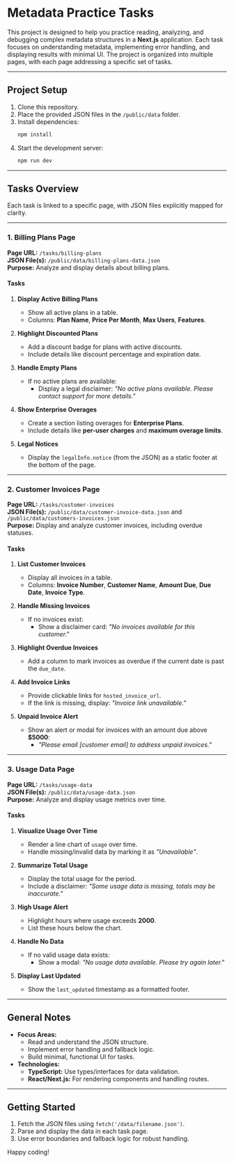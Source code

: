 
# **Metadata Practice Tasks**

This project is designed to help you practice reading, analyzing, and debugging complex metadata structures in a **Next.js** application. Each task focuses on understanding metadata, implementing error handling, and displaying results with minimal UI. The project is organized into multiple pages, with each page addressing a specific set of tasks.

---

## **Project Setup**

1. Clone this repository.
2. Place the provided JSON files in the `/public/data` folder.
3. Install dependencies:
   ```bash
   npm install
   ```
4. Start the development server:
   ```bash
   npm run dev
   ```

---

## **Tasks Overview**

Each task is linked to a specific page, with JSON files explicitly mapped for clarity.

---

### **1. Billing Plans Page**

**Page URL:** `/tasks/billing-plans`  
**JSON File(s):** `/public/data/billing-plans-data.json`  
**Purpose:** Analyze and display details about billing plans.

#### **Tasks**
1. **Display Active Billing Plans**
   - Show all active plans in a table.
   - Columns: **Plan Name**, **Price Per Month**, **Max Users**, **Features**.

2. **Highlight Discounted Plans**
   - Add a discount badge for plans with active discounts.
   - Include details like discount percentage and expiration date.

3. **Handle Empty Plans**
   - If no active plans are available:
     - Display a legal disclaimer: *"No active plans available. Please contact support for more details."*

4. **Show Enterprise Overages**
   - Create a section listing overages for **Enterprise Plans**.
   - Include details like **per-user charges** and **maximum overage limits**.

5. **Legal Notices**
   - Display the `legalInfo.notice` (from the JSON) as a static footer at the bottom of the page.

---

### **2. Customer Invoices Page**

**Page URL:** `/tasks/customer-invoices`  
**JSON File(s):** `/public/data/customer-invoice-data.json` and `/public/data/customers-invoices.json`  
**Purpose:** Display and analyze customer invoices, including overdue statuses.

#### **Tasks**
1. **List Customer Invoices**
   - Display all invoices in a table.
   - Columns: **Invoice Number**, **Customer Name**, **Amount Due**, **Due Date**, **Invoice Type**.

2. **Handle Missing Invoices**
   - If no invoices exist:
     - Show a disclaimer card: *"No invoices available for this customer."*

3. **Highlight Overdue Invoices**
   - Add a column to mark invoices as overdue if the current date is past the `due_date`.

4. **Add Invoice Links**
   - Provide clickable links for `hosted_invoice_url`.
   - If the link is missing, display: *"Invoice link unavailable."*

5. **Unpaid Invoice Alert**
   - Show an alert or modal for invoices with an amount due above **$5000**:
     - *"Please email [customer email] to address unpaid invoices."*

---

### **3. Usage Data Page**

**Page URL:** `/tasks/usage-data`  
**JSON File(s):** `/public/data/usage-data.json`  
**Purpose:** Analyze and display usage metrics over time.

#### **Tasks**
1. **Visualize Usage Over Time**
   - Render a line chart of `usage` over time.
   - Handle missing/invalid data by marking it as *"Unavailable"*.

2. **Summarize Total Usage**
   - Display the total usage for the period.
   - Include a disclaimer: *"Some usage data is missing, totals may be inaccurate."*

3. **High Usage Alert**
   - Highlight hours where usage exceeds **2000**.
   - List these hours below the chart.

4. **Handle No Data**
   - If no valid usage data exists:
     - Show a modal: *"No usage data available. Please try again later."*

5. **Display Last Updated**
   - Show the `last_updated` timestamp as a formatted footer.

---

## **General Notes**

- **Focus Areas:**
  - Read and understand the JSON structure.
  - Implement error handling and fallback logic.
  - Build minimal, functional UI for tasks.
- **Technologies:**
  - **TypeScript:** Use types/interfaces for data validation.
  - **React/Next.js:** For rendering components and handling routes.

---

## **Getting Started**

1. Fetch the JSON files using `fetch('/data/filename.json')`.
2. Parse and display the data in each task page.
3. Use error boundaries and fallback logic for robust handling.

Happy coding!
